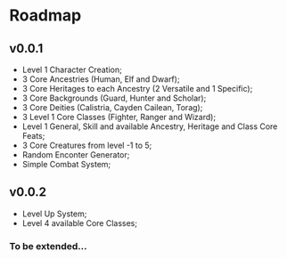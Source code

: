 # Roadmap

## v0.0.1

- Level 1 Character Creation;
- 3 Core Ancestries (Human, Elf and Dwarf);
- 3 Core Heritages to each Ancestry (2 Versatile and 1 Specific);
- 3 Core Backgrounds (Guard, Hunter and Scholar);
- 3 Core Deities (Calistria, Cayden Cailean, Torag);
- 3 Level 1 Core Classes (Fighter, Ranger and Wizard);
- Level 1 General, Skill and available Ancestry, Heritage and Class Core Feats;
- 3 Core Creatures from level -1 to 5;
- Random Enconter Generator;
- Simple Combat System;

## v0.0.2
- Level Up System;
- Level 4 available Core Classes;

### To be extended...